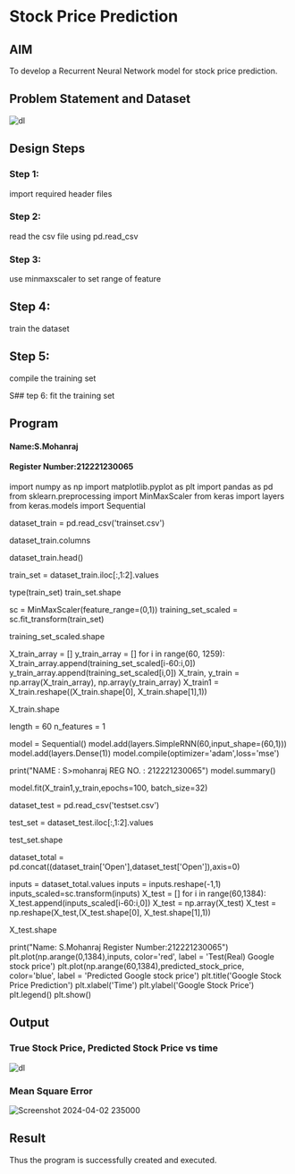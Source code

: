 # Stock Price Prediction

## AIM

To develop a Recurrent Neural Network model for stock price prediction.

## Problem Statement and Dataset
![dl](https://github.com/Mohanraj2004/rnn-stock-price-prediction/assets/132890483/10ab1593-2c47-4aa5-a6c2-a455b54248f1)


## Design Steps

### Step 1:
import required header files

### Step 2:
read the csv file using pd.read_csv

### Step 3:
use minmaxscaler to set range of feature

## Step 4:
train the dataset

## Step 5:
compile the training set

S## tep 6:
fit the training set



## Program
#### Name:S.Mohanraj
#### Register Number:212221230065

import numpy as np
import matplotlib.pyplot as plt
import pandas as pd
from sklearn.preprocessing import MinMaxScaler
from keras import layers
from keras.models import Sequential

dataset_train = pd.read_csv('trainset.csv')

dataset_train.columns

dataset_train.head()

train_set = dataset_train.iloc[:,1:2].values

type(train_set)
train_set.shape

sc = MinMaxScaler(feature_range=(0,1))
training_set_scaled = sc.fit_transform(train_set)

training_set_scaled.shape

X_train_array = []
y_train_array = []
for i in range(60, 1259):
  X_train_array.append(training_set_scaled[i-60:i,0])
  y_train_array.append(training_set_scaled[i,0])
X_train, y_train = np.array(X_train_array), np.array(y_train_array)
X_train1 = X_train.reshape((X_train.shape[0], X_train.shape[1],1))

X_train.shape

length = 60
n_features = 1

model = Sequential()
model.add(layers.SimpleRNN(60,input_shape=(60,1)))
model.add(layers.Dense(1))
model.compile(optimizer='adam',loss='mse')

print("NAME : S>mohanraj REG NO. : 212221230065")
model.summary()

model.fit(X_train1,y_train,epochs=100, batch_size=32)

dataset_test = pd.read_csv('testset.csv')

test_set = dataset_test.iloc[:,1:2].values

test_set.shape

dataset_total = pd.concat((dataset_train['Open'],dataset_test['Open']),axis=0)

inputs = dataset_total.values
inputs = inputs.reshape(-1,1)
inputs_scaled=sc.transform(inputs)
X_test = []
for i in range(60,1384):
  X_test.append(inputs_scaled[i-60:i,0])
X_test = np.array(X_test)
X_test = np.reshape(X_test,(X_test.shape[0], X_test.shape[1],1))

X_test.shape

print("Name: S.Mohanraj        Register Number:212221230065")
plt.plot(np.arange(0,1384),inputs, color='red', label = 'Test(Real) Google stock price')
plt.plot(np.arange(60,1384),predicted_stock_price, color='blue', label = 'Predicted Google stock price')
plt.title('Google Stock Price Prediction')
plt.xlabel('Time')
plt.ylabel('Google Stock Price')
plt.legend()
plt.show()

## Output

### True Stock Price, Predicted Stock Price vs time
![dl](https://github.com/Mohanraj2004/rnn-stock-price-prediction/assets/132890483/eff3344a-3771-41d8-9886-3dc6648aed5a)

### Mean Square Error
![Screenshot 2024-04-02 235000](https://github.com/Mohanraj2004/rnn-stock-price-prediction/assets/132890483/4aff4003-9b08-4b05-9342-f30b732c348e)


## Result

Thus the program is successfully created and executed.


